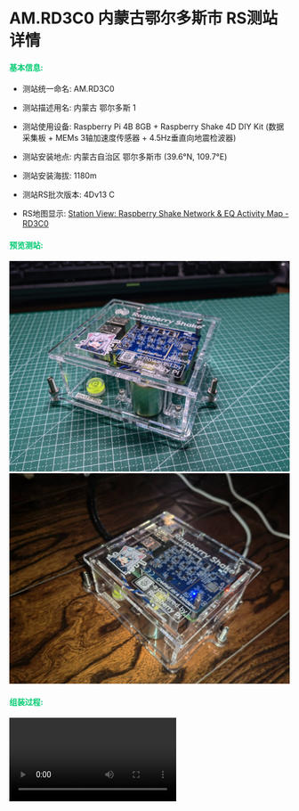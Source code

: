 # AM.RD3C0 内蒙古鄂尔多斯市 RS测站 详情

#### <font color="\#3CB371">基本信息:</font>

- 测站统一命名: AM.RD3C0
- 测站描述用名: 内蒙古 鄂尔多斯 1
- 测站使用设备: Raspberry Pi 4B 8GB + Raspberry Shake 4D DIY Kit (数据采集板 + MEMs 3轴加速度传感器 + 4.5Hz垂直向地震检波器)

- 测站安装地点: 内蒙古自治区 鄂尔多斯市 (39.6°N, 109.7°E)
- 测站安装海拔: 1180m
- 测站RS批次版本: 4Dv13 C
- RS地图显示: [Station View: Raspberry Shake Network & EQ Activity Map - RD3C0](https://stationview.raspberryshake.org/#/?lat=39.61261&lon=110.59025&zoom=8.000&sta=RD3C0)



#### <font color="\#3CB371">预览测站:</font>

<img src=".\media\RD3C0-1.jpg" alt="RD3C0-1"  />

<img src=".\media\RD3C0-2.jpg" alt="RD3C0-2"  />



#### <font color="\#3CB371">组装过程:</font>

<video src=".\media\rd3c0.mp4"></video>

